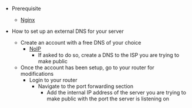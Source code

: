 * Prerequisite
  * [Nginx](https://github.com/Cuates/ubuntuinstall/tree/main/webserver/nginx)

* How to set up an external DNS for your server
  * Create an account with a free DNS of your choice
    * [NoIP](https://www.noip.com/)
      * If asked to do so, create a DNS to the ISP you are trying to make public
  * Once the account has been setup, go to your router for modifications
    * Login to your router
      * Navigate to the port forwarding section
        * Add the internal IP address of the server you are trying to make public with the port the server is listening on
